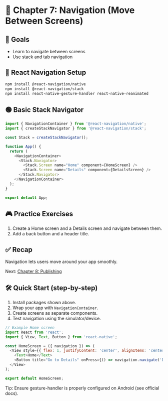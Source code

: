 # 🧭 Chapter 7: Navigation (Move Between Screens)

## 🎯 Goals
- Learn to navigate between screens
- Use stack and tab navigation

## 🔵 React Navigation Setup
```bash
npm install @react-navigation/native
npm install @react-navigation/stack
npm install react-native-gesture-handler react-native-reanimated
```

## 🟢 Basic Stack Navigator
```javascript
import { NavigationContainer } from '@react-navigation/native';
import { createStackNavigator } from '@react-navigation/stack';

const Stack = createStackNavigator();

function App() {
  return (
    <NavigationContainer>
      <Stack.Navigator>
        <Stack.Screen name="Home" component={HomeScreen} />
        <Stack.Screen name="Details" component={DetailsScreen} />
      </Stack.Navigator>
    </NavigationContainer>
  );
}

export default App;
```

## 🎮 Practice Exercises
1. Create a Home screen and a Details screen and navigate between them.
2. Add a back button and a header title.

## ✅ Recap
Navigation lets users move around your app smoothly.

Next: [Chapter 8: Publishing](../08-publishing/README.md)

## 🛠️ Quick Start (step-by-step)

1. Install packages shown above.
2. Wrap your app with `NavigationContainer`.
3. Create screens as separate components.
4. Test navigation using the simulator/device.

```javascript
// Example Home screen
import React from 'react';
import { View, Text, Button } from 'react-native';

const HomeScreen = ({ navigation }) => (
  <View style={{ flex: 1, justifyContent: 'center', alignItems: 'center' }}>
    <Text>Home</Text>
    <Button title="Go to Details" onPress={() => navigation.navigate('Details')} />
  </View>
);

export default HomeScreen;
```

Tip: Ensure gesture-handler is properly configured on Android (see official docs).